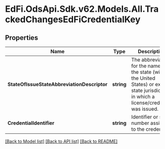 # EdFi.OdsApi.Sdk.v62.Models.All.TrackedChangesEdFiCredentialKey

## Properties

Name | Type | Description | Notes
------------ | ------------- | ------------- | -------------
**StateOfIssueStateAbbreviationDescriptor** | **string** | The abbreviation for the name of the state (within the United States) or extra-state jurisdiction in which a license/credential was issued. | [optional] 
**CredentialIdentifier** | **string** | Identifier or serial number assigned to the credential. | [optional] 

[[Back to Model list]](../../README.md#documentation-for-models) [[Back to API list]](../../README.md#documentation-for-api-endpoints) [[Back to README]](../../README.md)

